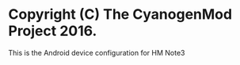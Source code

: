 Copyright (C) The CyanogenMod Project 2016.
===========================================

This is the Android device configuration for HM Note3
